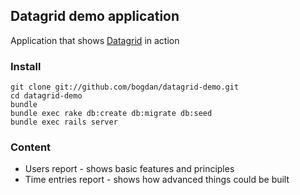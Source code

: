 ## Datagrid demo application

Application that shows [Datagrid](https://github.com/bogdan/datagrid) in action


### Install

```
git clone git://github.com/bogdan/datagrid-demo.git
cd datagrid-demo
bundle
bundle exec rake db:create db:migrate db:seed
bundle exec rails server
```

### Content

* Users report - shows basic features and principles
* Time entries report - shows how advanced things could be built

